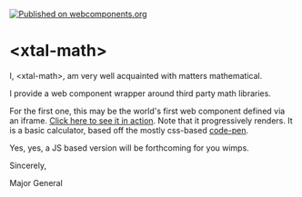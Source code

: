 [![Published on webcomponents.org](https://img.shields.io/badge/webcomponents.org-published-blue.svg)](https://www.webcomponents.org/element/bahrus/xtal-math)

# \<xtal-math\>

I, \<xtal-math\>, am very well acquainted with matters mathematical.

I provide a web component wrapper around third party math libraries.

For the first one, this may be the world's first web component defined via an iframe.  [Click here to see it in action](https://bahrus.github.io/xtal-math/demo/dev.html).  Note that it progressively renders.  It is a basic calculator, based off the mostly css-based [code-pen](https://codepen.io/giana/pen/GJMBEv).

Yes, yes, a JS based version will be forthcoming for you wimps.

Sincerely,

Major General


